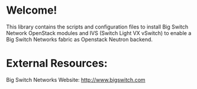 Welcome!
========

This library contains the scripts and configuration files to install
Big Switch Network OpenStack modules and IVS (Switch Light VX vSwitch)
to enable a Big Switch Networks fabric as Openstack Neutron backend.


External Resources:
===================

Big Switch Networks Website: http://www.bigswitch.com
